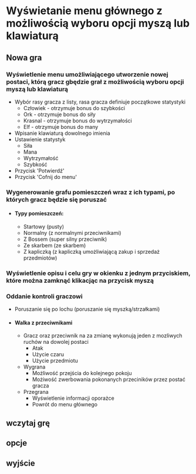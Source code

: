 
# Wyświetanie menu głównego z możliwością wyboru opcji myszą lub klawiaturą
## Nowa gra
### Wyświetlenie menu umożliwiającego utworzenie nowej postaci, którą gracz gbędzie grał z możliwością wyboru opcji myszą lub klawiaturą
 - Wybór rasy gracza z listy, rasa gracza definiuje początkowe statystyki
    - Człowiek - otrzymuje bonus do szybkości
    - Ork - otrzymuje bonus do siły
    - Krasnal - otrzymuje bonus do wytrzymałości
    - Elf - otrzymuje bonus do many
 - Wpisanie klawiaturą dowolnego imienia
 - Ustawienie statystyk
    - Siła
    - Mana
    - Wytrzymałość
    - Szybkość
 - Przycisk 'Potwierdź'
 - Przycisk 'Cofnij do menu'
### Wygenerowanie grafu pomieszczeń wraz z ich typami, po których gracz będzie się poruszać
  - #### Typy pomieszczeń:
    - Startowy (pusty)
    - Normalny (z normalnymi przeciwnikami)
    - Z Bossem (super silny przeciwnik)
    - Ze skarbem (ze skarbem)
    - Z kapliczką (z kapliczką umożliwiającą zakup i sprzedaż przedmiotów)
### Wyświetlenie opisu i celu gry w okienku z jednym przyciskiem, które można zamknąć klikacjąc na przycisk myszą
### Oddanie kontroli graczowi
- Poruszanie się po lochu (poruszanie się myszką/strzałkami)
- #### Walka z przeciwnikami
  - Gracz oraz przeciwnik na za zmianę wykonują jeden z mozliwych ruchów na dowolej postaci
    - Atak
    - Użycie czaru
    - Użycie przedmiotu
  - Wygrana
    - Możliwość przejścia do kolejnego pokoju
    - Możiwość zwerbowania pokonanych przeciników przez postać gracza
  - Przegrana
    - Wyświetlenie informacji oporażce
    - Powrót do menu głównego
## wczytaj grę
## opcje
## wyjście
